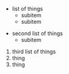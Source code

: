 * list of things
  * subitem
  * subitem
  
- second list of things
  * subitem

1. third list of things
2. thing
3. thing
